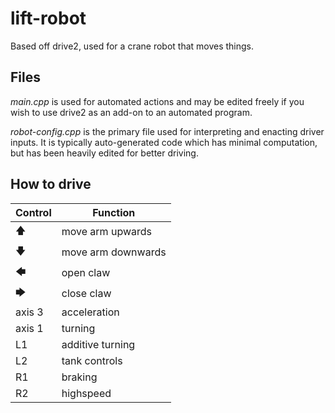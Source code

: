 # lift-robot

Based off drive2, used for a crane robot that moves things.

## Files
*main.cpp* is used for automated actions and may be edited freely if you wish to use drive2 as an add-on to an automated program.

*robot-config.cpp* is the primary file used for interpreting and enacting driver inputs. It is typically auto-generated code which has minimal computation, but has been heavily edited for better driving.

## How to drive

| Control	| Function |
| - | - |
| 🡅 | move arm upwards |
| 🡇 | move arm downwards |
| 🡄 | open claw |
| 🡆 | close claw |
| axis 3 | acceleration |
| axis 1 | turning |
| L1 | additive turning |
| L2 | tank controls |
| R1 | braking |
| R2 | highspeed |
